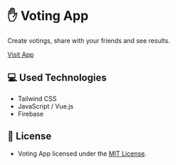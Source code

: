 # ✋ Voting App
Create votings, share with your friends and see results.

[Visit App](https://vue-voting-app.netlify.app/)

## 💻 Used Technologies
* Tailwind CSS
* JavaScript / Vue.js
* Firebase

## 📃 License
* Voting App licensed under the [MIT License](https://github.com/orhanemree/voting-app/blob/master/LICENSE). 